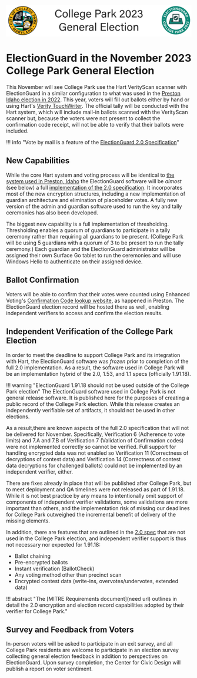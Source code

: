 ![ElectionGuard College Park Banner][College-Park-Banner]
# ElectionGuard in the November 2023 College Park General Election

This November will see College Park use the Hart VerityScan scanner with ElectionGuard in a similar configuration to what was used in the [Preston Idaho election in 2022](Preston_Idaho_2022.md). This year, voters will fill out ballots either by hand or using Hart's [Verity TouchWriter](https://www.youtube.com/watch?v=_GA0kzJrM-s). The official tally will be conducted with the Hart system, which will include mail-in ballots scanned with the VerityScan scanner but, because the voters were not present to collect the confirmation code receipt, will not be able to verify that their ballots were included.

!!! info "Vote by mail is a feature of the [ElectionGuard 2.0 Specification](/spec/#v20)"

## New Capabilities

While the core Hart system and voting process will be identical to [the system used in Preston, Idaho](/docs/elections/Preston_Idaho_2022.md) the ElectionGuard software will be *almost* (see below) a full [implementation of the 2.0 specification](/docs/spec/index.md). It incorporates most of the new encryption structures, including a new implementation of guardian architecture and elimination of placeholder votes.  A fully new version of the admin and guardian software used to run the key and tally ceremonies has also been developed.

The biggest new capability is a full implementation of thresholding. Thresholding enables a quorum of guardians to participate in a tally ceremony rather than requiring all guardians to be present. (College Park will be using 5 guardians with a quorum of 3 to be present to run the tally ceremony.) Each guardian and the ElectionGuard administrator will be assigned their own Surface Go tablet to run the ceremonies and will use Windows Hello to authenticate on their assigned device.

## Ballot Confirmation

Voters will be able to confirm that their votes were counted using Enhanced Voting's [Confirmation Code lookup website](https://app.enhancedvoting.com/results/public/cc/CollegePark/nov23), as happened in Preston. The ElectionGuard election record will be hosted there as well, enabling independent verifiers to access and confirm the election results.

## Independent Verification of the College Park Election

In order to meet the deadline to support College Park and its integration with Hart, the ElectionGuard software was *frozen* prior to completion of the full 2.0 implementation. As a result, the software used in College Park will be an implementation hybrid of the 2.0, 1.53, and 1.1 specs (officially 1.91.18).

!!! warning "ElectionGuard 1.91.18 should not be used outside of the College Park election"
    The ElectionGuard software used in College Park is not general release software. It is published here for the purposes of creating a public record of the College Park election. While this release creates an independently verifiable set of artifacts, it should not be used in other elections.

As a result,there are known aspects of the full 2.0 specification that will not be delivered for November. Specifically, Verification 6 (Adherence to vote limits) and 7.A and 7.B of Verification 7 (Validation of Confirmation codes) were not implemented correctly so cannot be verified. Full support for handling encrypted data was not enabled so Verification 11 (Correctness of decryptions of contest data) and Verification 14 (Correctness of contest data decryptions for challenged ballots) could not be implemented by an independent verifier, either.

There are fixes already in place that will be published after College Park, but to meet deployment and QA timelines were not released as part of 1.91.18. While it is not best practice by any means to intentionally omit support of components of independent verifier validations, some validations are more important than others, and the implementation risk of missing our deadlines for College Park outweighed the incremental benefit of delivery of the missing elements.

In addition, there are features that are outlined in the [2.0 spec](/spec/#v20) that are not used in the College Park election, and independent verifier support is thus not necessary nor expected for 1.91.18:

* Ballot chaining
* Pre-encrypted ballots
* Instant verification (BallotCheck)
* Any voting method other than precinct scan
* Encrypted contest data (write-ins, overvotes/undervotes, extended data)

!!! abstract "The [MITRE Requirements document](need url) outlines in detail the 2.0 encryption and election record capabilities adopted by their verifier for College Park."

## Survey and Feedback from Voters

In-person voters will be asked to participate in an exit survey, and all College Park residents are welcome to participate in an election survey collecting general election feedback in addition to perspectives on ElectionGuard. Upon survey completion, the Center for Civic Design will publish a report on voter sentiment. 

<!-- Links -->
[College-Park-Banner]: /images/ElectionGuard_College_Park_2023.svg "College Park Banner"
[hart-scanner]: /images/votingmachine.jpeg